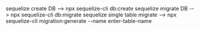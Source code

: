 sequelize create DB --> npx sequelize-cli db:create
sequelize migrate DB --> npx sequelize-cli db:migrate
sequelize single table migrate --> npx sequelize-cli migration:generate --name enter-table-name
